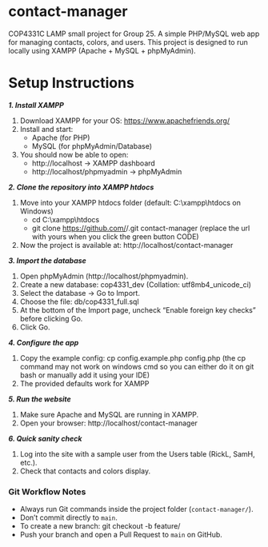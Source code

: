 # contact-manager
COP4331C LAMP small project for Group 25. A simple PHP/MySQL web app for managing contacts, colors, and users.
This project is designed to run locally using XAMPP (Apache + MySQL + phpMyAdmin).


# Setup Instructions

**_1. Install XAMPP_**
1) Download XAMPP for your OS: https://www.apachefriends.org/
2) Install and start:
    - Apache (for PHP)
    - MySQL (for phpMyAdmin/Database)
3) You should now be able to open:
    - http://localhost → XAMPP dashboard
    - http://localhost/phpmyadmin → phpMyAdmin


**_2. Clone the repository into XAMPP htdocs_**
1) Move into your XAMPP htdocs folder (default: C:\xampp\htdocs on Windows)
    - cd C:\xampp\htdocs
    - git clone https://github.com/<your-username>/<your-repo>.git contact-manager (replace the url with yours when you click the green button CODE)
2) Now the project is available at: http://localhost/contact-manager


**_3. Import the database_**
1) Open phpMyAdmin (http://localhost/phpmyadmin).
2) Create a new database: cop4331_dev (Collation: utf8mb4_unicode_ci)
3) Select the database → Go to Import.
4) Choose the file: db/cop4331_full.sql
5) At the bottom of the Import page, uncheck “Enable foreign key checks” before clicking Go.
6) Click Go.


**_4. Configure the app_**
1) Copy the example config: cp config.example.php config.php (the cp command may not work on windows cmd so you can either do it on git bash or manually add it using your IDE)
2) The provided defaults work for XAMPP


**_5. Run the website_**
1) Make sure Apache and MySQL are running in XAMPP.
2) Open your browser: http://localhost/contact-manager


**_6. Quick sanity check_**
1) Log into the site with a sample user from the Users table (RickL, SamH, etc.).
2) Check that contacts and colors display.


### Git Workflow Notes
- Always run Git commands inside the project folder (`contact-manager/`).
- Don’t commit directly to `main`.
- To create a new branch:
  git checkout -b feature/<your-feature-name>
- Push your branch and open a Pull Request to `main` on GitHub.
